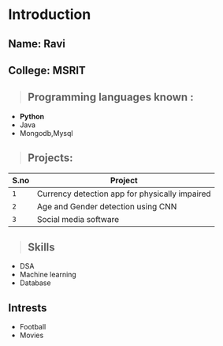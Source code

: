 # Introduction
## Name: Ravi
## College: MSRIT

>## Programming languages known :
- **Python**
- Java
- Mongodb,Mysql

>## Projects:

| S.no | Project                                             |
|------|-----------------------------------------------------|
| `1`  | Currency detection app for physically impaired      |
| `2`  | Age and Gender detection using CNN  |
| `3`  | Social media software |
>## Skills
- DSA
- Machine learning
- Database


## Intrests
- Football
- Movies
            
